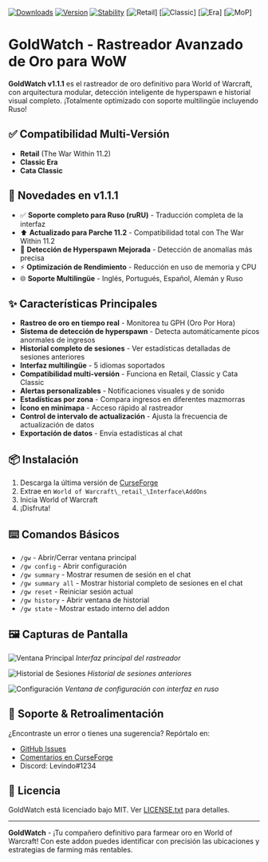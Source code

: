 [![Downloads](https://cf.way2muchnoise.eu/full_goldwatch-gw_downloads.svg)](https://www.curseforge.com/wow/addons/goldwatch-gw)
[![Version](https://img.shields.io/badge/Version-1.1.1-blue)](https://www.curseforge.com/wow/addons/goldwatch-gw)
[![Stability](https://img.shields.io/badge/Stability-98%25-success)](https://github.com/Bisolino/GoldWatch)
[![Retail](https://img.shields.io/badge/Retail-Soportado-green)] 
[![Classic](https://img.shields.io/badge/Classic-Soportado-green)] 
[![Era](https://img.shields.io/badge/Era-Soportado-green)] 
[![MoP](https://img.shields.io/badge/MoP_Classic-Soportado-green)]

# GoldWatch - Rastreador Avanzado de Oro para WoW

**GoldWatch v1.1.1** es el rastreador de oro definitivo para World of Warcraft, con arquitectura modular, detección inteligente de hyperspawn e historial visual completo. ¡Totalmente optimizado con soporte multilingüe incluyendo Ruso!

## ✅ Compatibilidad Multi-Versión
- **Retail** (The War Within 11.2)
- **Classic Era**
- **Cata Classic**

## 🚀 Novedades en v1.1.1
- ✅ **Soporte completo para Ruso (ruRU)** - Traducción completa de la interfaz
- ⬆️ **Actualizado para Parche 11.2** - Compatibilidad total con The War Within 11.2
- 🚨 **Detección de Hyperspawn Mejorada** - Detección de anomalías más precisa
- ⚡️ **Optimización de Rendimiento** - Reducción en uso de memoria y CPU
- 🌐 **Soporte Multilingüe** - Inglés, Portugués, Español, Alemán y Ruso

## ✨ Características Principales
- **Rastreo de oro en tiempo real** - Monitorea tu GPH (Oro Por Hora)
- **Sistema de detección de hyperspawn** - Detecta automáticamente picos anormales de ingresos
- **Historial completo de sesiones** - Ver estadísticas detalladas de sesiones anteriores
- **Interfaz multilingüe** - 5 idiomas soportados
- **Compatibilidad multi-versión** - Funciona en Retail, Classic y Cata Classic
- **Alertas personalizables** - Notificaciones visuales y de sonido
- **Estadísticas por zona** - Compara ingresos en diferentes mazmorras
- **Ícono en minimapa** - Acceso rápido al rastreador
- **Control de intervalo de actualización** - Ajusta la frecuencia de actualización de datos
- **Exportación de datos** - Envía estadísticas al chat

## 📦 Instalación
1. Descarga la última versión de [CurseForge](https://www.curseforge.com/wow/addons/goldwatch-gw)
2. Extrae en `World of Warcraft\_retail_\Interface\AddOns`
3. Inicia World of Warcraft
4. ¡Disfruta!

## ⌨️ Comandos Básicos
- `/gw` - Abrir/Cerrar ventana principal
- `/gw config` - Abrir configuración
- `/gw summary` - Mostrar resumen de sesión en el chat
- `/gw summary all` - Mostrar historial completo de sesiones en el chat
- `/gw reset` - Reiniciar sesión actual
- `/gw history` - Abrir ventana de historial
- `/gw state` - Mostrar estado interno del addon

## 🖼️ Capturas de Pantalla
![Ventana Principal](https://example.com/screenshot1.jpg)
*Interfaz principal del rastreador*

![Historial de Sesiones](https://example.com/screenshot2.jpg)
*Historial de sesiones anteriores*

![Configuración](https://example.com/screenshot3.jpg)
*Ventana de configuración con interfaz en ruso*

## 🤝 Soporte & Retroalimentación
¿Encontraste un error o tienes una sugerencia? Repórtalo en:
- [GitHub Issues](https://github.com/Bisolino/GoldWatch/issues)
- [Comentarios en CurseForge](https://www.curseforge.com/wow/addons/goldwatch-gw)
- Discord: Levindo#1234

## 📜 Licencia
GoldWatch está licenciado bajo MIT. Ver [LICENSE.txt](LICENSE.txt) para detalles.

---

**GoldWatch** - ¡Tu compañero definitivo para farmear oro en World of Warcraft! Con este addon puedes identificar con precisión las ubicaciones y estrategias de farming más rentables.